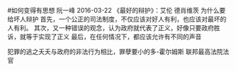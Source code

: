 #如何变得有思想
阮一峰
2016-03-22
《最好的辩护》：艾伦 德肖维茨
为什么要给坏人辩护
首先，一个公正的司法制度，不仅应该对好人有利，也应该对最坏的人有利。
其次，又一种错误的观念，认为政府就代表了正义，好像只要政府胜诉，就等于实现了正义
最后，在任何情况下，都应该允许有不同的声音

犯罪的逃之夭夭与政府的非法行为相比，罪孽要小的多-霍尔姆斯 联邦最高法院法官

